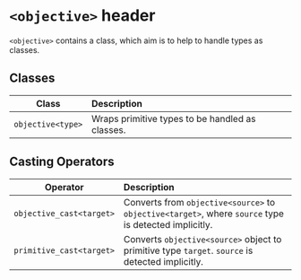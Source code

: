 # `<objective>` header

`<objective>` contains a class, which aim is to help to handle types as classes.

## Classes
| Class | Description |
| :---: | :-- |
| `objective<type>` | Wraps primitive types to be handled as classes. |
## Casting Operators
| Operator | Description |
| :---: | :-- |
| `objective_cast<target>` | Converts from `objective<source>` to `objective<target>`, where `source` type is detected implicitly. |
| `primitive_cast<target>` | Converts `objective<source>` object to primitive type `target`. `source` is detected implicitly. |
